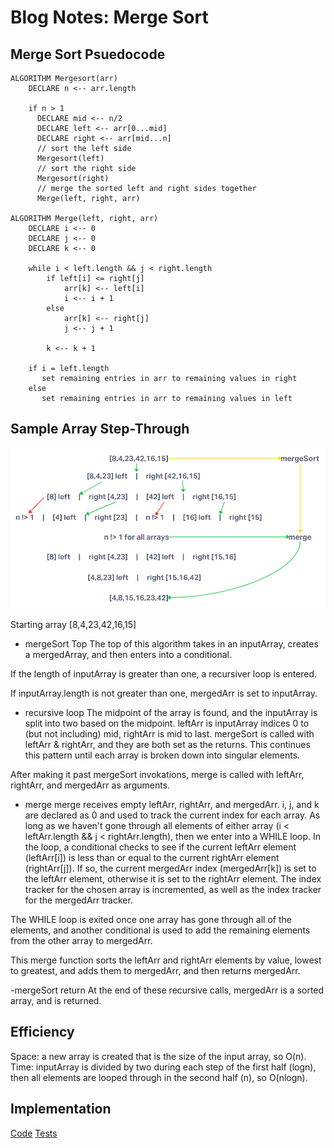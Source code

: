 # Blog Notes: Merge Sort

## Merge Sort Psuedocode

```pseudocode
ALGORITHM Mergesort(arr)
    DECLARE n <-- arr.length

    if n > 1
      DECLARE mid <-- n/2
      DECLARE left <-- arr[0...mid]
      DECLARE right <-- arr[mid...n]
      // sort the left side
      Mergesort(left)
      // sort the right side
      Mergesort(right)
      // merge the sorted left and right sides together
      Merge(left, right, arr)

ALGORITHM Merge(left, right, arr)
    DECLARE i <-- 0
    DECLARE j <-- 0
    DECLARE k <-- 0

    while i < left.length && j < right.length
        if left[i] <= right[j]
            arr[k] <-- left[i]
            i <-- i + 1
        else
            arr[k] <-- right[j]
            j <-- j + 1

        k <-- k + 1

    if i = left.length
       set remaining entries in arr to remaining values in right
    else
       set remaining entries in arr to remaining values in left
  ```

## Sample Array Step-Through

![Merge Sort Visualization](../../javascript/assets/427MergeSort.png)

Starting array
[8,4,23,42,16,15]

- mergeSort Top
The top of this algorithm takes in an inputArray, creates a mergedArray, and then enters into a conditional.

If the length of inputArray is greater than one, a recursiver loop is entered.

If inputArray.length is not greater than one, mergedArr is set to inputArray.

- recursive loop
The midpoint of the array is found, and the inputArray is split into two based on the midpoint. leftArr is inputArray indices 0 to (but not including) mid, rightArr is mid to last. mergeSort is called with leftArr & rightArr, and they are both set as the returns. This continues this pattern until each array is broken down into singular elements.

After making it past mergeSort invokations, merge is called with leftArr, rightArr, and mergedArr as arguments.

- merge
merge receives empty leftArr, rightArr, and mergedArr. i, j, and k are declared as 0 and used to track the current index for each array. As long as we haven't gone through all elements of either array (i < leftArr.length && j < rightArr.length), then we enter into a WHILE loop. In the loop, a conditional checks to see if the current leftArr element (leftArr[i]) is less than or equal to the current rightArr element (rightArr[j]). If so, the current mergedArr index (mergedArr[k]) is set to the leftArr element, otherwise it is set to the rightArr element. The index tracker for the chosen array is incremented, as well as the index tracker for the mergedArr tracker.

The WHILE loop is exited once one array has gone through all of the elements, and another conditional is used to add the remaining elements from the other array to mergedArr.

This merge function sorts the leftArr and rightArr elements by value, lowest to greatest, and adds them to mergedArr, and then returns mergedArr.

-mergeSort return
At the end of these recursive calls, mergedArr is a sorted array, and is returned.

## Efficiency

Space: a new array is created that is the size of the input array, so O(n).
Time: inputArray is divided by two during each step of the first half (logn), then all elements are looped through in the second half (n), so O(nlogn).

## Implementation

[Code](index.js)
[Tests](./__tests__/merge-sort.test.js)
